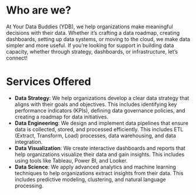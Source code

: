 # Who are we?
At Your Data Buddies (YDB), we help organizations make meaningful decisions with their data. Whether it’s crafting a data roadmap, creating dashboards, setting up data systems, or moving to the cloud, we make data simpler and more useful. If you’re looking for support in building data capacity, whether through strategy, dashboards, or infrastructure, let’s connect!

# Services Offered
- **Data Strategy**: We help organizations develop a clear data strategy that aligns with their goals and objectives. This includes identifying key performance indicators (KPIs), defining data governance policies, and creating a roadmap for data initiatives.
- **Data Engineering**: We design and implement data pipelines that ensure data is collected, stored, and processed efficiently. This includes ETL (Extract, Transform, Load) processes, data warehousing, and data integration.
- **Data Visualization**: We create interactive dashboards and reports that help organizations visualize their data and gain insights. This includes using tools like Tableau, Power BI, and Looker.
- **Data Science**: We apply advanced analytics and machine learning techniques to help organizations extract insights from their data. This includes predictive modeling, clustering, and natural language processing.